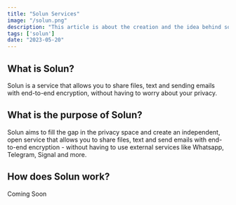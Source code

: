 ```yaml
---
title: "Solun Services"
image: "/solun.png"
description: "This article is about the creation and the idea behind solun."
tags: ['solun']
date: "2023-05-20"
---
```


## What is Solun?
Solun is a service that allows you to share files, text and sending emails with end-to-end encryption, without having to worry about your privacy.

## What is the purpose of Solun?
Solun aims to fill the gap in the privacy space and create an independent, open service that allows you to share files, text and send emails with end-to-end encryption - without having to use external services like Whatsapp, Telegram, Signal and more.

## How does Solun work?

Coming Soon